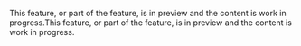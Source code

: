 <span data-ttu-id="c6938-101">This feature, or part of the feature, is in preview and the content is work in progress.</span><span class="sxs-lookup"><span data-stu-id="c6938-101">This feature, or part of the feature, is in preview and the content is work in progress.</span></span>